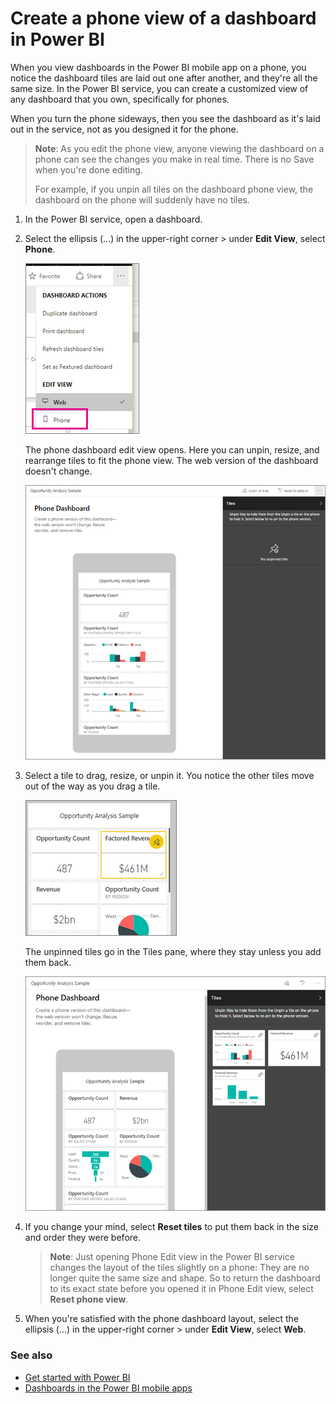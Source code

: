 <properties
   pageTitle="Create a phone view of a dashboard in Power BI"
   description="Dashboards in Power BI"
   services="powerbi"
   documentationCenter=""
   authors="maggiesMSFT"
   manager="mblythe"
   backup=""
   editor=""
   tags=""
   qualityFocus="no"
   qualityDate=""/>

<tags
   ms.service="powerbi"
   ms.devlang="NA"
   ms.topic="article"
   ms.tgt_pltfrm="NA"
   ms.workload="powerbi"
   ms.date="07/07/2016"
   ms.author="maggies"/>

# Create a phone view of a dashboard in Power BI

When you view dashboards in the Power BI mobile app on a phone, you notice the dashboard tiles are laid out one after another, and they're all the same size. In the Power BI service, you can create a customized view of any dashboard that you own, specifically for phones.

When you turn the phone sideways, then you see the dashboard as it's laid out in the service, not as you designed it for the phone.

> **Note**: As you edit the phone view, anyone viewing the dashboard on a phone can see the changes you make in real time. There is no Save when you're done editing. 
> 
> For example, if you unpin all tiles on the dashboard phone view, the dashboard on the phone will suddenly have no tiles. 

1. In the Power BI service, open a dashboard.

2. Select the ellipsis (...) in the upper-right corner > under **Edit View**, select **Phone**.

    ![](media/powerbi-service-create-dashboard-phone-view/power-bi-edit-phone-view.png)

    The phone dashboard edit view opens. Here you can unpin, resize, and rearrange tiles to fit the phone view. The web version of the dashboard doesn't change.

    ![](media/powerbi-service-create-dashboard-phone-view/power-bi-phone-dashboard.png)

3. Select a tile to drag, resize, or unpin it. You notice the other tiles move out of the way as you drag a tile.

    ![](media/powerbi-service-create-dashboard-phone-view/power-bi-unpin-tile-phone-dashboard.png)

    The unpinned tiles go in the Tiles pane, where they stay unless you add them back.

    ![](media/powerbi-service-create-dashboard-phone-view/power-bi-phone-dashboard-in-progress.png)

4. If you change your mind, select **Reset tiles** to put them back in the size and order they were before.

    >**Note**: Just opening Phone Edit view in the Power BI service changes the layout of the tiles slightly on a phone: They are no longer quite the same size and shape. So to return the dashboard to its exact state before you opened it in Phone Edit view, select **Reset phone view**.

5. When you're satisfied with the phone dashboard layout, select the ellipsis (...) in the upper-right corner > under **Edit View**, select **Web**.

### See also

- [Get started with Power BI](powerbi-service-get-started.md)
- [Dashboards in the Power BI mobile apps](powerbi-mobile-create-dashboard.md)

